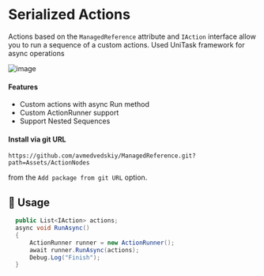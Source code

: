 # Serialized Actions
Actions based on the `ManagedReference` attribute and `IAction` interface allow you to run a sequence of a custom actions.
Used UniTask framework for async operations

![image](https://user-images.githubusercontent.com/17832838/142039615-e25db621-9360-4155-a66c-afffa5546291.png)


#### Features
 - Custom actions with async Run method
 - Custom ActionRunner support 
 - Support Nested Sequences

#### Install via git URL

`https://github.com/avmedvedskiy/ManagedReference.git?path=Assets/ActionNodes`

from the `Add package from git URL` option.

## 🔰 Usage

```cs
  public List<IAction> actions;
  async void RunAsync()
  {
      ActionRunner runner = new ActionRunner();
      await runner.RunAsync(actions);
      Debug.Log("Finish");
  }
```

